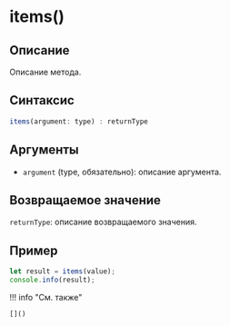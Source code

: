 # items()

## Описание
Описание метода.

## Синтаксис
```javascript
items(argument: type) : returnType
```

## Аргументы
- `argument` (type, обязательно): описание аргумента.

## Возвращаемое значение
`returnType`: описание возвращаемого значения.

## Пример
```javascript linenums="1"
let result = items(value);
console.info(result);
```

!!! info "См. также"

    []()

